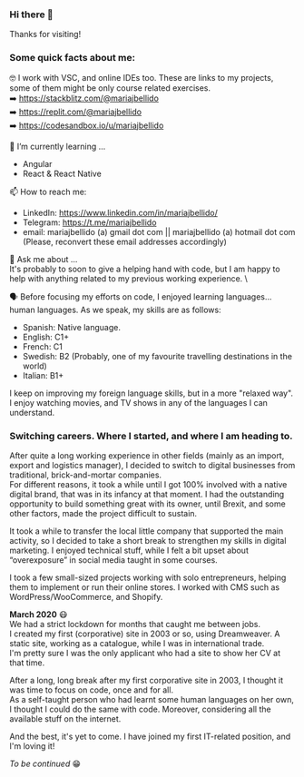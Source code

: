 ### Hi there 👋

Thanks for visiting! 

### Some quick facts about me: 

🤓 I work with VSC, and online IDEs too. These are links to my projects, some of them might be only course related exercises. \
  ➡️  https://stackblitz.com/@mariajbellido \
  ➡️  https://replit.com/@mariajbellido \
  ➡️  https://codesandbox.io/u/mariajbellido

🌱 I’m currently learning ...
  - Angular 
  - React & React Native 

📫 How to reach me: 
  - LinkedIn: https://www.linkedin.com/in/mariajbellido/ 
  - Telegram: https://t.me/mariajbellido
  - email: mariajbellido (a) gmail dot com || mariajbellido (a) hotmail dot com (Please, reconvert these email addresses accordingly)
 
💬 Ask me about ... \
  It's probably to soon to give a helping hand with code, but I am happy to help with anything related to my previous working experience. \
  
  
🗣 Before focusing my efforts on code, I enjoyed learning languages... human languages.  As we speak, my skills are as follows: 
  - Spanish:  Native language. 
  - English:  C1+  
  - French:   C1   
  - Swedish:  B2 (Probably, one of my favourite travelling destinations in the world) 
  - Italian:  B1+ 

I keep on improving my foreign language skills, but in a more "relaxed way". I enjoy watching movies, and TV shows in any of the languages I can understand. 

### Switching careers. Where I started, and where I am heading to. 


After quite a long working experience in other fields (mainly as an import, export and logistics manager), I decided to switch to digital businesses from traditional, brick-and-mortar companies.  \
For different reasons, it took a while until I got 100% involved with a native digital brand, that was in its infancy at that moment.   I had the outstanding opportunity to build something great with its owner, until Brexit, and some other factors, made the project difficult to sustain.

It took a while to transfer the local little company that supported the main activity, so I decided to take a short break to strengthen my skills in digital marketing.   I enjoyed technical stuff, while I felt a bit upset about “overexposure” in social media taught in some courses.  

I took a few small-sized projects working with solo entrepreneurs, helping them to implement or run their online stores.  I worked with CMS such as WordPress/WooCommerce, and Shopify. 

**March 2020** 😷 \
We had a strict lockdown for months that caught me between jobs. \
I created my first (corporative) site in 2003 or so, using Dreamweaver. A static site, working as a catalogue, while I was in international trade.\
I'm pretty sure I was the only applicant who had a site to show her CV at that time.

After a long, long break after my first corporative site in 2003, I thought it was time to focus on code, once and for all. \
As a self-taught person who had learnt some human languages on her own, I thought I could do the same with code.  Moreover, considering all the available stuff on the internet.

And the best, it's yet to come. I have joined my first IT-related position, and I'm loving it! 

*To be continued* 😁 




  

<!--
**mariajbellido/mariajbellido** is a ✨ _special_ ✨ repository because its `README.md` (this file) appears on your GitHub profile.

Here are some ideas to get you started:

- 🔭 I’m currently working on ...
- 🌱 I’m currently learning ...
- 👯 I’m looking to collaborate on ...
- 🤔 I’m looking for help with ...
- 💬 Ask me about ...
- 📫 How to reach me: ...
- 😄 Pronouns: ...
- ⚡ Fun fact: ...
-->
